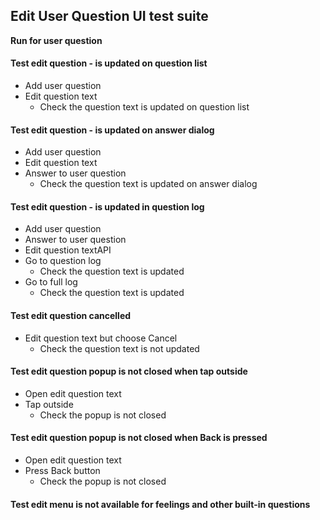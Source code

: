 ## Edit User Question UI test suite

**Run for user question**

#### Test edit question - is updated on question list
- Add user question
- Edit question text
    - Check the question text is updated on question list

#### Test edit question - is updated on answer dialog
- Add user question
- Edit question text
- Answer to user question
    - Check the question text is updated on answer dialog

#### Test edit question - is updated in question log
- Add user question
- Answer to user question
- Edit question textAPI
- Go to question log
    - Check the question text is updated
- Go to full log
    - Check the question text is updated

#### Test edit question cancelled
- Edit question text but choose Cancel
    - Check the question text is not updated

#### Test edit question popup is not closed when tap outside
- Open edit question text
- Tap outside
    - Check the popup is not closed

#### Test edit question popup is not closed when Back is pressed
- Open edit question text
- Press Back button
    - Check the popup is not closed

#### Test edit menu is not available for feelings and other built-in questions